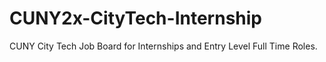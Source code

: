 # CUNY2x-CityTech-Internship
CUNY City Tech Job Board for Internships and Entry Level Full Time Roles.
